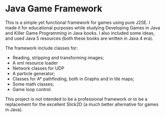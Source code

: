 Java Game Framework
===================

This is a simple yet functional framework for games using pure J2SE. I made it for educational purposes while studying Developing Games in Java and Killer Game Programming in Java books. I also included some ideas, and used Java 5 resources (both these books are written in Java 4 era).

The framework include classes for:
* Reading, stripping and transforming images;
* A xml resource loader
* Network classes for UDP
* A particle generator;
* Classes for A* pathfinding, both in Graphs and in tile maps;
* Some math classes;
* Game loop control.

This project is not intended to be a professional framework or to be a replacement for the excellent Slick2D (a much better alternative for games in Java). 